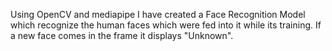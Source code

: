 Using OpenCV and mediapipe I have created a Face Recognition Model which recognize the human faces which were fed into it while its training.
If a new face comes in the frame it displays "Unknown".
